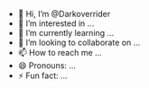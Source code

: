 - 👋 Hi, I’m @Darkoverrider
- 👀 I’m interested in ...
- 🌱 I’m currently learning ...
- 💞️ I’m looking to collaborate on ...
- 📫 How to reach me ...
- 😄 Pronouns: ...
- ⚡ Fun fact: ...

<!---
Darkoverrider/Darkoverrider is a ✨ special ✨ repository because its `README.md` (this file) appears on your GitHub profile.
You can click the Preview link to take a look at your changes.
--->
